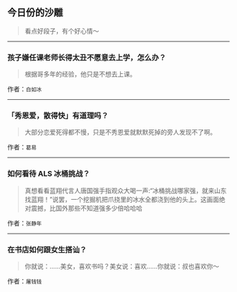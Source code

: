 ## 今日份的沙雕

> 看点好段子，有个好心情～


 
---

### 孩子嫌任课老师长得太丑不愿意去上学，怎么办？

> 根据哥多年的经验，他只是不想去上课。


作者：`白如冰`

---

### 「秀恩爱，散得快」有道理吗？

> 大部分恋爱死得都不慢，只是不秀恩爱就默默死掉的旁人发现不了啊。


作者：`葛易`

---

### 如何看待 ALS 冰桶挑战？

> 真想看看蓝翔代言人唐国强手指观众大喝一声:“冰桶挑战哪家强，就来山东找蓝翔！”说罢，一个挖掘机把爪挠里的冰水全都浇到他的头上。这画面绝对震撼，比国外那些不知道强多少倍哈哈哈


作者：`张静年`

---

### 在书店如何跟女生搭讪？

> 你就说：……美女，喜欢书吗？美女说：喜欢……你就说：叔也喜欢你～


作者：`屠钱钱`